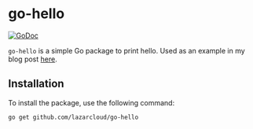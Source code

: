 # go-hello

[![GoDoc](https://pkg.go.dev/badge/github.com/lazarcloud/go-hello.svg)](https://pkg.go.dev/github.com/lazarcloud/go-hello)

`go-hello` is a simple Go package to print hello. Used as an example in my blog post [here](https://lazar.lol/blog/publish-golang-package/).

## Installation

To install the package, use the following command:

```bash
go get github.com/lazarcloud/go-hello
```